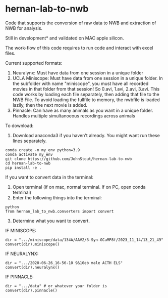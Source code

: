 # hernan-lab-to-nwb

Code that supports the conversion of raw data to NWB and extraction of NWB for analysis.

Still in development* and validated on MAC apple silicon.

The work-flow of this code requires to run code and interact with excel files.

Current supported formats: 
1) Neuralynx:
    Must have data from one session in a unique folder
2) UCLA Miniscope:
    Must have data from one session in a unique folder. In the subfolder with name "miniscope", you must have all recorded movies in that folder from that session! So 0.avi, 1.avi, 2.avi, 3.avi. This code works by loading each file separately, then adding that file to the NWB File. To avoid loading the fullfile to memory, the nwbfile is loaded lazily, then the next movie is added.
3) Pinnacle:
    Can have as many animals as you want in a unique folder. Handles multiple simultanoeous recordings across animals


To download:
1) Download anaconda3 if you haven't already. You might want run these lines separately.

```
conda create -n my_env python=3.9
conda activate my_env
git clone https://github.com/JohnStout/hernan-lab-to-nwb 
cd hernan-lab-to-nwb
pip install -e .
```

If you want to convert data in the terminal:
1) Open terminal (if on mac, normal terminal. If on PC, open conda terminal)
2) Enter the following things into the terminal:
   
```
python
from hernan_lab_to_nwb.converters import convert
```

3) Determine what you want to convert.

IF MINISCOPE:

```
dir = ".../miniscope/data/134A/AAV2/3-Syn-GCaMP8f/2023_11_14/13_21_49"
convert(dir).miniscope()
```
           
IF NEURALYNX:

```
dir = ".../2020-06-26_16-56-10 9&10eb male ACTH ELS"
convert(dir).neuralynx()
```

IF PINNACLE:


```
dir = ".../data" # or whatever your folder is
convert(dir).pinnacle()
```





